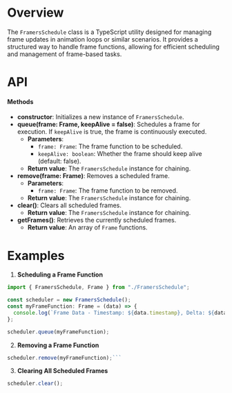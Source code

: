 # Overview

The `FramersSchedule` class is a TypeScript utility designed for managing frame updates in animation loops or similar scenarios. It provides a structured way to handle frame functions, allowing for efficient scheduling and management of frame-based tasks.

# API

#### Methods

- **constructor**: Initializes a new instance of `FramersSchedule`.
- **queue(frame: Frame, keepAlive = false)**: Schedules a frame for execution. If `keepAlive` is true, the frame is continuously executed.
  - **Parameters**:
    - `frame: Frame`: The frame function to be scheduled.
    - `keepAlive: boolean`: Whether the frame should keep alive (default: false).
  - **Return value**: The `FramersSchedule` instance for chaining.
- **remove(frame: Frame)**: Removes a scheduled frame.
  - **Parameters**:
    - `frame: Frame`: The frame function to be removed.
  - **Return value**: The `FramersSchedule` instance for chaining.
- **clear()**: Clears all scheduled frames.
  - **Return value**: The `FramersSchedule` instance for chaining.
- **getFrames()**: Retrieves the currently scheduled frames.
  - **Return value**: An array of `Frame` functions.

# Examples

1. **Scheduling a Frame Function**

```typescript
import { FramersSchedule, Frame } from "./FramersSchedule";

const scheduler = new FramersSchedule();
const myFrameFunction: Frame = (data) => {
  console.log(`Frame Data - Timestamp: ${data.timestamp}, Delta: ${data.delta}`);
};

scheduler.queue(myFrameFunction);
```

2. **Removing a Frame Function**

````typescript
scheduler.remove(myFrameFunction);```
````

3. **Clearing All Scheduled Frames**

```typescript
scheduler.clear();
```
